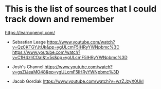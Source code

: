 # This is the list of sources that I could track down and remember

https://learnopengl.com/

- Sebastian Leage
https://www.youtube.com/watch?v=Qz0KTGYJtUk&pp=ygULcmF5IHRyYWNpbmc%3D
https://www.youtube.com/watch?v=C1H4zIiCOaI&t=5s&pp=ygULcmF5IHRyYWNpbmc%3D

- Josh's Channel
https://www.youtube.com/watch?v=gsZiJeaMO48&pp=ygULcmF5IHRyYWNpbmc%3D

- Jacob Gordiak
https://www.youtube.com/watch?v=wzZJzyX0UkI
